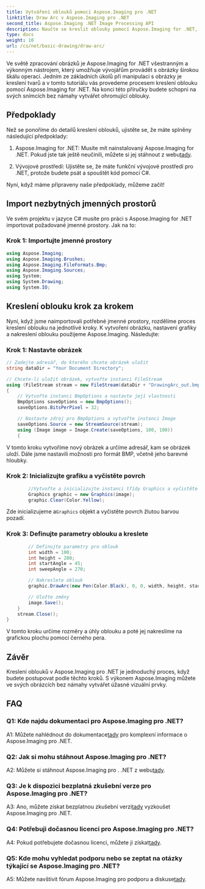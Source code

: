 ```yaml
---
title: Vytváření oblouků pomocí Aspose.Imaging pro .NET
linktitle: Draw Arc v Aspose.Imaging pro .NET
second_title: Aspose.Imaging .NET Image Processing API
description: Naučte se kreslit oblouky pomocí Aspose.Imaging for .NET, výkonného nástroje pro manipulaci s obrázky. Podrobný průvodce vytvářením úžasných vizuálů.
type: docs
weight: 10
url: /cs/net/basic-drawing/draw-arc/
---
```

Ve světě zpracování obrázků je Aspose.Imaging for .NET všestranným a výkonným nástrojem, který umožňuje vývojářům provádět s obrázky širokou škálu operací. Jedním ze základních úkolů při manipulaci s obrázky je kreslení tvarů a v tomto tutoriálu vás provedeme procesem kreslení oblouku pomocí Aspose.Imaging for .NET. Na konci této příručky budete schopni na svých snímcích bez námahy vytvářet ohromující oblouky.

## Předpoklady

Než se ponoříme do detailů kreslení oblouků, ujistěte se, že máte splněny následující předpoklady:

1.  Aspose.Imaging for .NET: Musíte mít nainstalovaný Aspose.Imaging for .NET. Pokud jste tak ještě neučinili, můžete si jej stáhnout z webu[tady](https://releases.aspose.com/imaging/net/).

2. Vývojové prostředí: Ujistěte se, že máte funkční vývojové prostředí pro .NET, protože budete psát a spouštět kód pomocí C#.

Nyní, když máme připraveny naše předpoklady, můžeme začít!

## Import nezbytných jmenných prostorů

Ve svém projektu v jazyce C# musíte pro práci s Aspose.Imaging for .NET importovat požadované jmenné prostory. Jak na to:

### Krok 1: Importujte jmenné prostory

```csharp
using Aspose.Imaging;
using Aspose.Imaging.Brushes;
using Aspose.Imaging.FileFormats.Bmp;
using Aspose.Imaging.Sources;
using System;
using System.Drawing;
using System.IO;
```

## Kreslení oblouku krok za krokem

Nyní, když jsme naimportovali potřebné jmenné prostory, rozdělíme proces kreslení oblouku na jednotlivé kroky. K vytvoření obrázku, nastavení grafiky a nakreslení oblouku použijeme Aspose.Imaging. Následujte:

### Krok 1: Nastavte obrázek

```csharp
// Zadejte adresář, do kterého chcete obrázek uložit
string dataDir = "Your Document Directory";

// Chcete-li uložit obrázek, vytvořte instanci FileStream
using (FileStream stream = new FileStream(dataDir + "DrawingArc_out.bmp", FileMode.Create))
{
    // Vytvořte instanci BmpOptions a nastavte její vlastnosti
    BmpOptions saveOptions = new BmpOptions();
    saveOptions.BitsPerPixel = 32;

    // Nastavte zdroj pro BmpOptions a vytvořte instanci Image
    saveOptions.Source = new StreamSource(stream);
    using (Image image = Image.Create(saveOptions, 100, 100))
    {
```

V tomto kroku vytvoříme nový obrázek a určíme adresář, kam se obrázek uloží. Dále jsme nastavili možnosti pro formát BMP, včetně jeho barevné hloubky.

### Krok 2: Inicializujte grafiku a vyčistěte povrch

```csharp
        //Vytvořte a inicializujte instanci třídy Graphics a vyčistěte grafický povrch
        Graphics graphic = new Graphics(image);
        graphic.Clear(Color.Yellow);
```

 Zde inicializujeme a`Graphics` objekt a vyčistěte povrch žlutou barvou pozadí.

### Krok 3: Definujte parametry oblouku a kreslete

```csharp
        // Definujte parametry pro oblouk
        int width = 100;
        int height = 200;
        int startAngle = 45;
        int sweepAngle = 270;

        // Nakreslete oblouk
        graphic.DrawArc(new Pen(Color.Black), 0, 0, width, height, startAngle, sweepAngle);

        // Uložte změny
        image.Save();
    }
    stream.Close();
}
```

V tomto kroku určíme rozměry a úhly oblouku a poté jej nakreslíme na grafickou plochu pomocí černého pera.

## Závěr

Kreslení oblouků v Aspose.Imaging pro .NET je jednoduchý proces, když budete postupovat podle těchto kroků. S výkonem Aspose.Imaging můžete ve svých obrázcích bez námahy vytvářet úžasné vizuální prvky.

## FAQ

### Q1: Kde najdu dokumentaci pro Aspose.Imaging pro .NET?

 A1: Můžete nahlédnout do dokumentace[tady](https://reference.aspose.com/imaging/net/) pro komplexní informace o Aspose.Imaging pro .NET.

### Q2: Jak si mohu stáhnout Aspose.Imaging pro .NET?

 A2: Můžete si stáhnout Aspose.Imaging pro . .NET z webu[tady](https://releases.aspose.com/imaging/net/).

### Q3: Je k dispozici bezplatná zkušební verze pro Aspose.Imaging pro .NET?

 A3: Ano, můžete získat bezplatnou zkušební verzi[tady](https://releases.aspose.com/) vyzkoušet Aspose.Imaging pro .NET.

### Q4: Potřebuji dočasnou licenci pro Aspose.Imaging pro .NET?

 A4: Pokud potřebujete dočasnou licenci, můžete ji získat[tady](https://purchase.aspose.com/temporary-license/).

### Q5: Kde mohu vyhledat podporu nebo se zeptat na otázky týkající se Aspose.Imaging pro .NET?

 A5: Můžete navštívit fórum Aspose.Imaging pro podporu a diskuse[tady](https://forum.aspose.com/).
